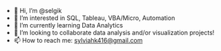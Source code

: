 - 👋 Hi, I’m @selgik
- 👀 I’m interested in SQL, Tableau, VBA/Micro, Automation
- 🌱 I’m currently learning Data Analytics
- 💞️ I’m looking to collaborate data analysis and/or visualization projects!
- 📫 How to reach me: sylviahk416@gmail.com

<!---
selgik/selgik is a ✨ special ✨ repository because its `README.md` (this file) appears on your GitHub profile.
You can click the Preview link to take a look at your changes.
--->
